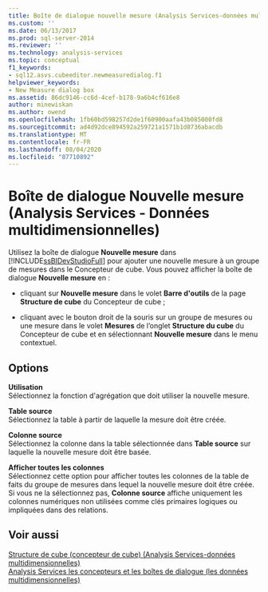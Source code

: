 ```yaml
---
title: Boîte de dialogue nouvelle mesure (Analysis Services-données multidimensionnelles) | Microsoft Docs
ms.custom: ''
ms.date: 06/13/2017
ms.prod: sql-server-2014
ms.reviewer: ''
ms.technology: analysis-services
ms.topic: conceptual
f1_keywords:
- sql12.asvs.cubeeditor.newmeasuredialog.f1
helpviewer_keywords:
- New Measure dialog box
ms.assetid: 86dc9146-cc6d-4cef-b178-9a6b4cf616e8
author: minewiskan
ms.author: owend
ms.openlocfilehash: 1fb60bd598257d2de1f60900aafa43b085000fd8
ms.sourcegitcommit: ad4d92dce894592a259721a1571b1d8736abacdb
ms.translationtype: MT
ms.contentlocale: fr-FR
ms.lasthandoff: 08/04/2020
ms.locfileid: "87710892"
---
```

# <a name="new-measure-dialog-box-analysis-services---multidimensional-data"></a>Boîte de dialogue Nouvelle mesure (Analysis Services - Données multidimensionnelles)
  Utilisez la boîte de dialogue **Nouvelle mesure** dans [!INCLUDE[ssBIDevStudioFull](../includes/ssbidevstudiofull-md.md)] pour ajouter une nouvelle mesure à un groupe de mesures dans le Concepteur de cube. Vous pouvez afficher la boîte de dialogue **Nouvelle mesure** en :  
  
-   cliquant sur **Nouvelle mesure** dans le volet **Barre d'outils** de la page **Structure de cube** du Concepteur de cube ;  
  
-   cliquant avec le bouton droit de la souris sur un groupe de mesures ou une mesure dans le volet **Mesures** de l’onglet **Structure du cube** du Concepteur de cube et en sélectionnant **Nouvelle mesure** dans le menu contextuel.  
  
## <a name="options"></a>Options  
 **Utilisation**  
 Sélectionnez la fonction d'agrégation que doit utiliser la nouvelle mesure.  
  
 **Table source**  
 Sélectionnez la table à partir de laquelle la mesure doit être créée.  
  
 **Colonne source**  
 Sélectionnez la colonne dans la table sélectionnée dans **Table source** sur laquelle la nouvelle mesure doit être basée.  
  
 **Afficher toutes les colonnes**  
 Sélectionnez cette option pour afficher toutes les colonnes de la table de faits du groupe de mesures dans lequel la nouvelle mesure doit être créée. Si vous ne la sélectionnez pas, **Colonne source** affiche uniquement les colonnes numériques non utilisées comme clés primaires logiques ou impliquées dans des relations.  
  
## <a name="see-also"></a>Voir aussi  
 [Structure de cube &#40;concepteur de cube&#41; &#40;Analysis Services-données multidimensionnelles&#41;](cube-structure-cube-designer-analysis-services-multidimensional-data.md)   
 [Analysis Services les concepteurs et les boîtes de dialogue &#40;les données multidimensionnelles&#41;](analysis-services-designers-and-dialog-boxes-multidimensional-data.md)  
  
  
